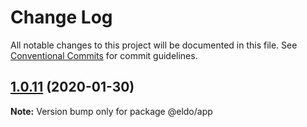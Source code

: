 # Change Log

All notable changes to this project will be documented in this file.
See [Conventional Commits](https://conventionalcommits.org) for commit guidelines.

## [1.0.11](https://github.com/Lilmortal/eldo/compare/@eldo/app@1.0.10...@eldo/app@1.0.11) (2020-01-30)

**Note:** Version bump only for package @eldo/app
